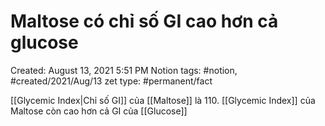 ---
---

# Maltose có chỉ số GI cao hơn cả glucose

Created: August 13, 2021 5:51 PM
Notion tags: #notion, #created/2021/Aug/13
zet type: #permanent/fact

[[Glycemic Index|Chỉ số GI]] của [[Maltose]] là 110. [[Glycemic Index]] của Maltose còn cao hơn cả GI của [[Glucose]]